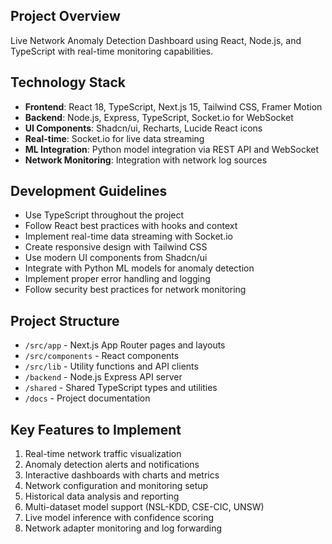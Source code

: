 <!-- Network Anomaly Detection Dashboard - Workspace Instructions -->

## Project Overview
Live Network Anomaly Detection Dashboard using React, Node.js, and TypeScript with real-time monitoring capabilities.

## Technology Stack
- **Frontend**: React 18, TypeScript, Next.js 15, Tailwind CSS, Framer Motion
- **Backend**: Node.js, Express, TypeScript, Socket.io for WebSocket
- **UI Components**: Shadcn/ui, Recharts, Lucide React icons
- **Real-time**: Socket.io for live data streaming
- **ML Integration**: Python model integration via REST API and WebSocket
- **Network Monitoring**: Integration with network log sources

## Development Guidelines
- Use TypeScript throughout the project
- Follow React best practices with hooks and context
- Implement real-time data streaming with Socket.io
- Create responsive design with Tailwind CSS
- Use modern UI components from Shadcn/ui
- Integrate with Python ML models for anomaly detection
- Implement proper error handling and logging
- Follow security best practices for network monitoring

## Project Structure
- `/src/app` - Next.js App Router pages and layouts
- `/src/components` - React components
- `/src/lib` - Utility functions and API clients
- `/backend` - Node.js Express API server  
- `/shared` - Shared TypeScript types and utilities
- `/docs` - Project documentation

## Key Features to Implement
1. Real-time network traffic visualization
2. Anomaly detection alerts and notifications
3. Interactive dashboards with charts and metrics
4. Network configuration and monitoring setup
5. Historical data analysis and reporting
6. Multi-dataset model support (NSL-KDD, CSE-CIC, UNSW)
7. Live model inference with confidence scoring
8. Network adapter monitoring and log forwarding